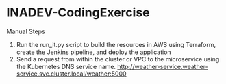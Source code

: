 # INADEV-CodingExercise

Manual Steps

1. Run the run_it.py script to build the resources in AWS using Terraform, create the Jenkins pipeline, and deploy the application
2. Send a request from within the cluster or VPC to the microservice using the Kubernetes DNS service name. http://weather-service.weather-service.svc.cluster.local/weather:5000
